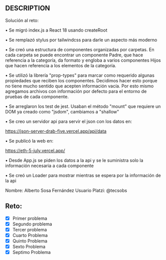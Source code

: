 ## DESCRIPTION

Solución al reto:

• Se migró index.js a React 18 usando createRoot

• Se remplazó stylus por tailwindcss para darle un aspecto más moderno

• Se creó una estructura de componentes organizadas por carpetas. En cada carpeta se puede encontrar un componente Padre, que hace referencia a la categoría, da formato y engloba a varios componentes Hijos que hacen referencia a los elementos de la categoría. 

• Se utilizó la librería "prop-types" para marcar como requerido algunas propiedades que reciben los componentes. Decidimos hacer esto porque no tiene mucho sentido que acepten información vacía. Por esto mismo agregamos archivos con información por defecto para el entorno de pruebas de cada componente.

• Se arreglaron los test de jest. Usaban el método "mount" que requiere un DOM ya creado como "jsdom", cambiamos a "shallow"

• Se creo un servidor api para servir el json con los datos en:

https://json-server-drab-five.vercel.app/api/data

• Se publicó la web en:

https://eth-5-july.vercel.app/

• Desde App.js se piden los datos a la api y se le suministra solo la información necesaria a cada componente

• Se creó un Loader para mostrar mientras se espera por la información de la api

Nombre: Alberto Sosa Fernández
Usuario Platzi: @tecsobs

## Reto:

- [X] Primer problema
- [X] Segundo problema
- [X] Tercer problema
- [X] Cuarto Problema
- [X] Quinto Problema
- [X] Sexto Problema
- [X] Septimo Problema
